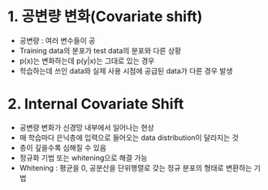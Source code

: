 # 1. 공변량 변화(Covariate shift)

- 공변량 : 여러 변수들이 공
- Training data의 분포가 test data의 분포와 다른 상황
- p(x)는 변화하는데 p(y|x)는 그대로 있는 경우
- 학습하는데 쓰인 data와 실제 사용 시점에 공급된 data가 다른 경우 발생

# 2. Internal Covariate Shift

- 공변량 변화가 신경망 내부에서 일어나는 현상
- 매 학습마다 은닉층에 입력으로 들어오는 data distribution이 달라지는 것
- 층이 깊을수록 심해질 수 있음
- 정규화 기법 또는 whitening으로 해결 가능
- Whitening : 평균을 0, 공분산을 단위행렬로 갖는 정규 분포의 형태로 변환하는 기법
